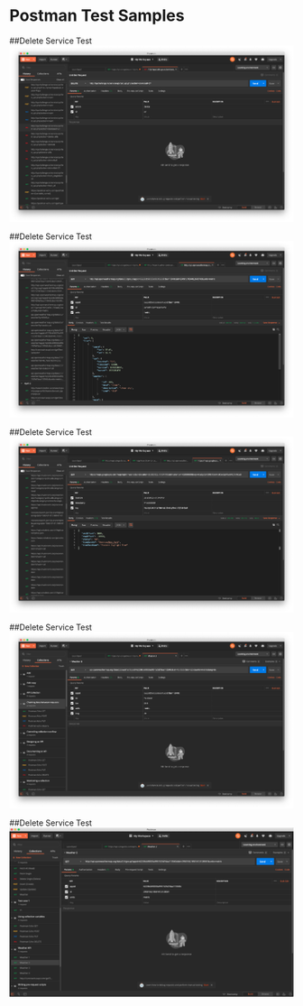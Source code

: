 # Postman Test Samples

##Delete Service Test
![Delete Test](Postman1.png)

##Delete Service Test
![Delete Test](Postman2.png)

##Delete Service Test
![Delete Test](Postman3.png)

##Delete Service Test
![Delete Test](Postman4.png)

##Delete Service Test
![Delete Test](Postman5.png)
